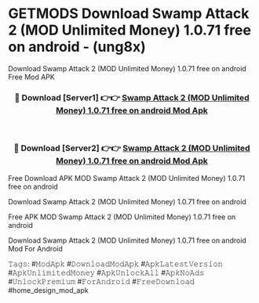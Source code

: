 # GETMODS Download Swamp Attack 2 (MOD Unlimited Money) 1.0.71 free on android - (ung8x)
Download Swamp Attack 2 (MOD Unlimited Money) 1.0.71 free on android Free Mod APK

<div align="center">
<h3>🔴 Download [Server1] 👉👉 <a href="https://apk-comot.site?title=Swamp_Attack_2_(MOD_Unlimited_Money)_1.0.71_free_on_android">Swamp Attack 2 (MOD Unlimited Money) 1.0.71 free on android Mod Apk</a></h3><br>

<h3>🔴 Download [Server2] 👉👉 <a href="https://apk-comot.site?title=Swamp_Attack_2_(MOD_Unlimited_Money)_1.0.71_free_on_android">Swamp Attack 2 (MOD Unlimited Money) 1.0.71 free on android Mod Apk</a></h3>
</div>


Free Download APK MOD Swamp Attack 2 (MOD Unlimited Money) 1.0.71 free on android

Download Swamp Attack 2 (MOD Unlimited Money) 1.0.71 free on android 

Free APK MOD Swamp Attack 2 (MOD Unlimited Money) 1.0.71 free on android 

Download Swamp Attack 2 (MOD Unlimited Money) 1.0.71 free on android Mod For Android

𝚃𝚊𝚐𝚜: #𝙼𝚘𝚍𝙰𝚙𝚔 #𝙳𝚘𝚠𝚗𝚕𝚘𝚊𝚍𝙼𝚘𝚍𝙰𝚙𝚔 #𝙰𝚙𝚔𝙻𝚊𝚝𝚎𝚜𝚝𝚅𝚎𝚛𝚜𝚒𝚘𝚗 #𝙰𝚙𝚔𝚄𝚗𝚕𝚒𝚖𝚒𝚝𝚎𝚍𝙼𝚘𝚗𝚎𝚢 #𝙰𝚙𝚔𝚄𝚗𝚕𝚘𝚌𝚔𝙰𝚕𝚕 #𝙰𝚙𝚔𝙽𝚘𝙰𝚍𝚜 #𝚄𝚗𝚕𝚘𝚌𝚔𝙿𝚛𝚎𝚖𝚒𝚞𝚖 #𝙵𝚘𝚛𝙰𝚗𝚍𝚛𝚘𝚒𝚍 #𝙵𝚛𝚎𝚎𝙳𝚘𝚠𝚗𝚕𝚘𝚊𝚍 #home_design_mod_apk
